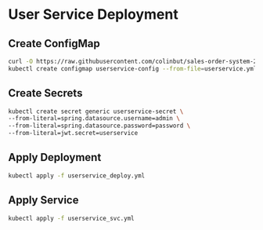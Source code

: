 # User Service Deployment


## Create ConfigMap

```bash
curl -O https://raw.githubusercontent.com/colinbut/sales-order-system-2-k8-platform-configuration/master/live/dev/user/userservice.yml && \
kubectl create configmap userservice-config --from-file=userservice.yml
```

## Create Secrets

```bash
kubectl create secret generic userservice-secret \
--from-literal=spring.datasource.username=admin \
--from-literal=spring.datasource.password=password \
--from-literal=jwt.secret=userservice
```

## Apply Deployment

```bash
kubectl apply -f userservice_deploy.yml
```

## Apply Service

```bash
kubectl apply -f userservice_svc.yml
```